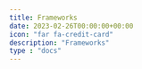 ```yaml
---
title: Frameworks
date: 2023-02-26T00:00:00+00:00
icon: "far fa-credit-card"
description: "Frameworks"
type : "docs"
---
```


